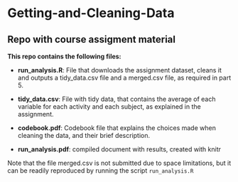 # Getting-and-Cleaning-Data
## Repo with course assigment material

**This repo contains the following files:**

- **run_analysis.R**:   File that downloads the assignment dataset, cleans it and outputs a tidy_data.csv file and a merged.csv file, as required in part 5.

- **tidy_data.csv**:    File with tidy data, that contains the average of each variable for each activity and each subject, as explained in the assignment.

- **codebook.pdf**:      Codebook file that explains the choices made when cleaning the data, and their brief description.

- **run_analysis.pdf**:  compiled document with results, created with knitr

Note that the file merged.csv is not submitted due to space limitations, but it can be readily reproduced by running the script `run_analysis.R`
